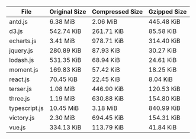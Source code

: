 | File | Original Size | Compressed Size | Gzipped Size |
| --- | --- | --- | --- |
| antd.js | 6.38 MiB | 2.06 MiB | 445.48 KiB |
| d3.js | 542.74 KiB | 261.71 KiB | 85.58 KiB |
| echarts.js | 3.41 MiB | 978.71 KiB | 314.40 KiB |
| jquery.js | 280.89 KiB | 87.93 KiB | 30.27 KiB |
| lodash.js | 531.35 KiB | 68.94 KiB | 24.61 KiB |
| moment.js | 169.83 KiB | 57.42 KiB | 18.25 KiB |
| react.js | 70.45 KiB | 22.45 KiB | 8.04 KiB |
| terser.js | 1.08 MiB | 446.90 KiB | 120.53 KiB |
| three.js | 1.19 MiB | 630.88 KiB | 154.80 KiB |
| typescript.js | 10.45 MiB | 3.18 MiB | 840.99 KiB |
| victory.js | 2.30 MiB | 694.45 KiB | 154.31 KiB |
| vue.js | 334.13 KiB | 113.79 KiB | 41.84 KiB |
